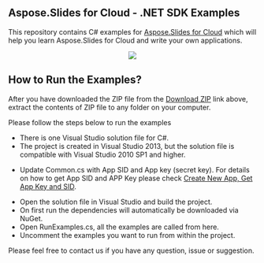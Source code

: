 ## Aspose.Slides for Cloud - .NET SDK Examples

This repository contains C# examples for [Aspose.Slides for Cloud](https://www.aspose.com/products/slides/cloud) which will help you learn Aspose.Slides for Cloud and write your own applications.


<p align="center">
  <a title="Download Examples ZIP" href="https://github.com/aspose-slides/Aspose.Slides-for-Cloud/archive/master.zip">
	<img src="https://raw.github.com/AsposeExamples/java-examples-dashboard/master/images/downloadZip-Button-Large.png" />
  </a>
</p>

## How to Run the Examples?

After you have downloaded the ZIP file from the [Download ZIP](https://github.com/aspose-slides/Aspose.Slides-for-Cloud/archive/master.zip) link above, extract the contents of ZIP file to any folder on your computer. 

Please follow the steps below to run the examples
<ul>
<li>There is one Visual Studio solution file for C#.</li>
<li>The project is created in Visual Studio 2013, but the solution file is compatible with Visual Studio 2010 SP1 and higher.</li>
<li>


Update Common.cs with App SID and App key (secret key). For details on how to get App SID and APP Key please check [Create New App, Get App Key and SID](https://docs.aspose.com/display/totalcloud/Create+New+App+and+Get+App+Key+and+SID). </li>

<li>Open the solution file in Visual Studio and build the project.</li>
<li>On first run the dependencies will automatically be downloaded via NuGet.</li>
<li>Open RunExamples.cs, all the examples are called from here.</li>
<li>Uncomment the examples you want to run from within the project.</li>

</ul>

Please feel free to contact us if you have any question, issue or suggestion.

